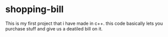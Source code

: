 # shopping-bill
This is my first project that i have made in c++.
this code basically lets you purchase stuff and give us a deatiled bill on it.
